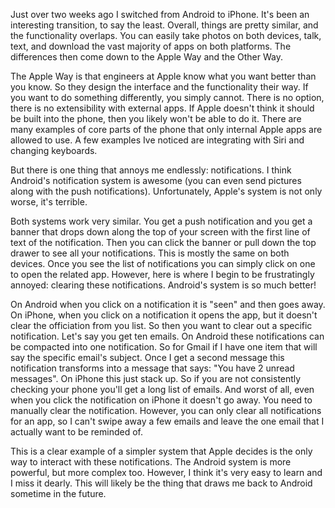Just over two weeks ago I switched from Android to iPhone. It's been an interesting transition, to say the least. Overall, things are pretty similar, and the functionality overlaps. You can easily take photos on both devices, talk, text, and download the vast majority of apps on both platforms. The differences then come down to the Apple Way and the Other Way.

The Apple Way is that engineers at Apple know what you want better than you know. So they design the interface and the functionality their way. If you want to do something differently, you simply cannot. There is no option, there is no extensibility with external apps. If Apple doesn't think it should be built into the phone, then you likely won't be able to do it. There are many examples of core parts of the phone that only internal Apple apps are allowed to use. A few examples Ive noticed are integrating with Siri and changing keyboards.

But there is one thing that annoys me endlessly: notifications. I think Android's notification system is awesome (you can even send pictures along with the push notifications). Unfortunately, Apple's system is not only worse, it's terrible.

Both systems work very similar. You get a push notification and you get a banner that drops down along the top of your screen with the first line of text of the notification. Then you can click the banner or pull down the top drawer to see all your notifications. This is mostly the same on both devices. Once you see the list of notifications you can simply click on one to open the related app. However, here is where I begin to be frustratingly annoyed: clearing these notifications. Android's system is so much better!

On Android when you click on a notification it is "seen" and then goes away. On iPhone, when you click on a notification it opens the app, but it doesn't clear the officiation from you list. So then you want to clear out a specific notification. Let's say you get ten emails. On Android these notifications can be compacted into one notification. So for Gmail if I have one item that will say the specific email's subject. Once I get a second message this notification transforms into a message that says: "You have 2 unread messages". On iPhone this just stack up. So if you are not consistently checking your phone you'll get a long list of emails. And worst of all, even when you click the notification on iPhone it doesn't go away. You need to manually clear the notification. However, you can only clear all notifications for an app, so I can't swipe away a few emails and leave the one email that I actually want to be reminded of.

This is a clear example of a simpler system that Apple decides is the only way to interact with these notifications. The Android system is more powerful, but more complex too. However, I think it's very easy to learn and I miss it dearly. This will likely be the thing that draws me back to Android sometime in the future.
